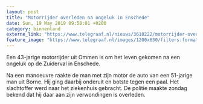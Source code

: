 ```yaml
---
layout: post
title: "Motorrijder overleden na ongeluk in Enschede"
date: Sun, 19 May 2019 09:58:01 +0200
category: binnenland
externe_link: "https://www.telegraaf.nl/nieuws/3610222/motorrijder-overleden-na-ongeluk-in-enschede"
feature_image: "https://www.telegraaf.nl/images/1200x630/filters:format(jpeg):quality(80)/cdn-kiosk-api.telegraaf.nl/02bfdbf2-7a14-11e9-81ae-02d2fb1aa1d7.jpg"
---
```


<p class="intro">Een 43-jarige motorrijder uit Ommen is om het leven gekomen na een ongeluk op de Zuiderval in Enschede.</p> <p>Na een manoeuvre raakte de man met zijn motor de auto van een 51-jarige man uit Borne. Hij ging daarbij onderuit en botste tegen een paal. Het slachtoffer werd naar het ziekenhuis gebracht. De politie maakte zondag bekend dat hij daar aan zijn verwondingen is overleden.</p>
